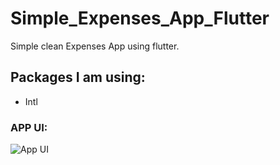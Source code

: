 # Simple_Expenses_App_Flutter
Simple clean Expenses App using flutter.

## Packages I am using:
- Intl

### APP UI:

![App UI](/banner.png)
